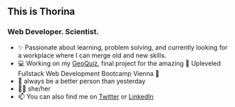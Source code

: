 ## This is Thorina 
### Web Developer. Scientist.

- ✨ Passionate about learning, problem solving, and currently looking for a workplace where I can merge old and new skills.
- 💻 Working on my [GeoQuiz](https://quiz-world-geograpy.herokuapp.com), final project for the amazing 🚀 Upleveled Fullstack Web Development Bootcamp Vienna 🚀 
- 🌱 always be a better person than yesterday
- 🙋🏻 she/her
- 📫 You can also find me on [Twitter](https://twitter.com/ThorinaBoenke) or [LinkedIn](https://www.linkedin.com/in/thorina-boenke/)

